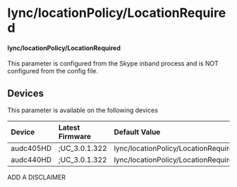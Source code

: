 ﻿---
description: lync/locationPolicy/LocationRequired
search:
    keywords: ['lync','locationPolicy','LocationRequired']
---

# lync/locationPolicy/LocationRequired

#### lync/locationPolicy/LocationRequired

This parameter is configured from the Skype inband process and is NOT configured from the config file.



## Devices
This parameter is available on the following devices

| Device | Latest Firmware | Default Value |
|:---|:---|:---|
| audc405HD | ;UC_3.0.1.322 | lync/locationPolicy/LocationRequired=NO 
| audc440HD | ;UC_3.0.1.322 | lync/locationPolicy/LocationRequired=NO 

ADD A DISCLAIMER
